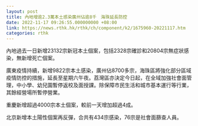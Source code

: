 ```yaml
---
layout: post
title: 內地增逾2.3萬本土感染廣州佔逾8千　海珠延長防控
date: 2022-11-17 09:26:55.000000000 +08:00
link: https://news.rthk.hk/rthk/ch/component/k2/1675960-20221117.htm
categories: rthk
---
```


內地過去一日新增23132宗新冠本土個案，包括2328宗確診和20804宗無症狀感染，無新增死亡個案。

廣東疫情持續，新增9822宗本土感染，廣州佔8700多宗，海珠區將強化部分區域疫情防控的措施，延長至星期六午夜。荔灣區亦決定今日起，在全域加強社會面管理，中小學、幼兒園暫停返校及面授課。除保障市民生活和城市基本運行等行業，其餘經營場所暫停營業。

重慶新增超過4000宗本土個案，較前一天增加超過4成。

北京新增本土陽性個案再反彈，合共有434宗感染，76宗是社會面篩查人員。
